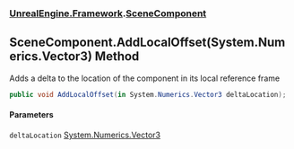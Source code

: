### [UnrealEngine.Framework](./UnrealEngine-Framework.md 'UnrealEngine.Framework').[SceneComponent](./SceneComponent.md 'UnrealEngine.Framework.SceneComponent')
## SceneComponent.AddLocalOffset(System.Numerics.Vector3) Method
Adds a delta to the location of the component in its local reference frame  
```csharp
public void AddLocalOffset(in System.Numerics.Vector3 deltaLocation);
```
#### Parameters
<a name='UnrealEngine-Framework-SceneComponent-AddLocalOffset(System-Numerics-Vector3)-deltaLocation'></a>
`deltaLocation` [System.Numerics.Vector3](https://docs.microsoft.com/en-us/dotnet/api/System.Numerics.Vector3 'System.Numerics.Vector3')  
  
